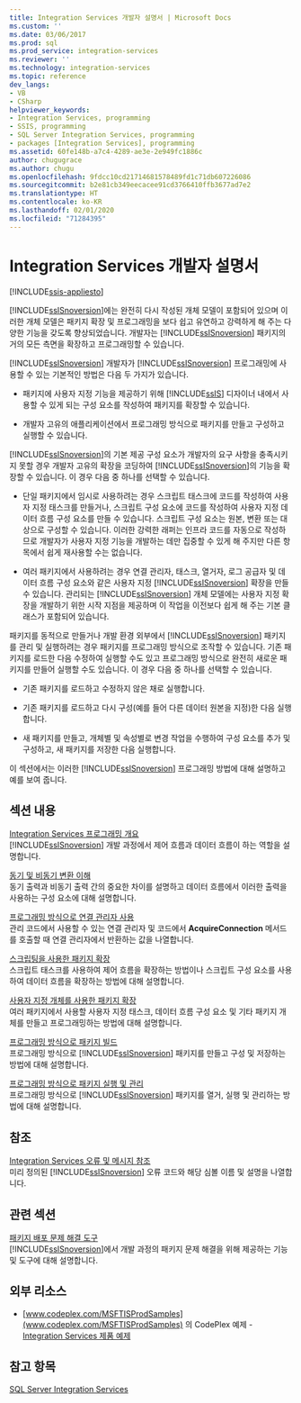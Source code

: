```yaml
---
title: Integration Services 개발자 설명서 | Microsoft Docs
ms.custom: ''
ms.date: 03/06/2017
ms.prod: sql
ms.prod_service: integration-services
ms.reviewer: ''
ms.technology: integration-services
ms.topic: reference
dev_langs:
- VB
- CSharp
helpviewer_keywords:
- Integration Services, programming
- SSIS, programming
- SQL Server Integration Services, programming
- packages [Integration Services], programming
ms.assetid: 60fe148b-a7c4-4289-ae3e-2e949fc1886c
author: chugugrace
ms.author: chugu
ms.openlocfilehash: 9fdcc10cd21714681578489fd1c71db607226086
ms.sourcegitcommit: b2e81cb349eecacee91cd3766410ffb3677ad7e2
ms.translationtype: HT
ms.contentlocale: ko-KR
ms.lasthandoff: 02/01/2020
ms.locfileid: "71284395"
---
```

# <a name="integration-services-developer-documentation"></a>Integration Services 개발자 설명서

[!INCLUDE[ssis-appliesto](../includes/ssis-appliesto-ssvrpluslinux-asdb-asdw-xxx.md)]


  [!INCLUDE[ssISnoversion](../includes/ssisnoversion-md.md)]에는 완전히 다시 작성된 개체 모델이 포함되어 있으며 이러한 개체 모델은 패키지 확장 및 프로그래밍을 보다 쉽고 유연하고 강력하게 해 주는 다양한 기능을 갖도록 향상되었습니다. 개발자는 [!INCLUDE[ssISnoversion](../includes/ssisnoversion-md.md)] 패키지의 거의 모든 측면을 확장하고 프로그래밍할 수 있습니다.  
  
 [!INCLUDE[ssISnoversion](../includes/ssisnoversion-md.md)] 개발자가 [!INCLUDE[ssISnoversion](../includes/ssisnoversion-md.md)] 프로그래밍에 사용할 수 있는 기본적인 방법은 다음 두 가지가 있습니다.  
  
-   패키지에 사용자 지정 기능을 제공하기 위해 [!INCLUDE[ssIS](../includes/ssis-md.md)] 디자이너 내에서 사용할 수 있게 되는 구성 요소를 작성하여 패키지를 확장할 수 있습니다.  
  
-   개발자 고유의 애플리케이션에서 프로그래밍 방식으로 패키지를 만들고 구성하고 실행할 수 있습니다.  
  
 [!INCLUDE[ssISnoversion](../includes/ssisnoversion-md.md)]의 기본 제공 구성 요소가 개발자의 요구 사항을 충족시키지 못할 경우 개발자 고유의 확장을 코딩하여 [!INCLUDE[ssISnoversion](../includes/ssisnoversion-md.md)]의 기능을 확장할 수 있습니다. 이 경우 다음 중 하나를 선택할 수 있습니다.  
  
-   단일 패키지에서 임시로 사용하려는 경우 스크립트 태스크에 코드를 작성하여 사용자 지정 태스크를 만들거나, 스크립트 구성 요소에 코드를 작성하여 사용자 지정 데이터 흐름 구성 요소를 만들 수 있습니다. 스크립트 구성 요소는 원본, 변환 또는 대상으로 구성할 수 있습니다. 이러한 강력한 래퍼는 인프라 코드를 자동으로 작성하므로 개발자가 사용자 지정 기능을 개발하는 데만 집중할 수 있게 해 주지만 다른 항목에서 쉽게 재사용할 수는 없습니다.  
  
-   여러 패키지에서 사용하려는 경우 연결 관리자, 태스크, 열거자, 로그 공급자 및 데이터 흐름 구성 요소와 같은 사용자 지정 [!INCLUDE[ssISnoversion](../includes/ssisnoversion-md.md)] 확장을 만들 수 있습니다. 관리되는 [!INCLUDE[ssISnoversion](../includes/ssisnoversion-md.md)] 개체 모델에는 사용자 지정 확장을 개발하기 위한 시작 지점을 제공하며 이 작업을 이전보다 쉽게 해 주는 기본 클래스가 포함되어 있습니다.  
  
 패키지를 동적으로 만들거나 개발 환경 외부에서 [!INCLUDE[ssISnoversion](../includes/ssisnoversion-md.md)] 패키지를 관리 및 실행하려는 경우 패키지를 프로그래밍 방식으로 조작할 수 있습니다. 기존 패키지를 로드한 다음 수정하여 실행할 수도 있고 프로그래밍 방식으로 완전히 새로운 패키지를 만들어 실행할 수도 있습니다. 이 경우 다음 중 하나를 선택할 수 있습니다.  
  
-   기존 패키지를 로드하고 수정하지 않은 채로 실행합니다.  
  
-   기존 패키지를 로드하고 다시 구성(예를 들어 다른 데이터 원본을 지정)한 다음 실행합니다.  
  
-   새 패키지를 만들고, 개체별 및 속성별로 변경 작업을 수행하여 구성 요소를 추가 및 구성하고, 새 패키지를 저장한 다음 실행합니다.  
  
 이 섹션에서는 이러한 [!INCLUDE[ssISnoversion](../includes/ssisnoversion-md.md)] 프로그래밍 방법에 대해 설명하고 예를 보여 줍니다.  
  
## <a name="in-this-section"></a>섹션 내용  
 [Integration Services 프로그래밍 개요](../integration-services/integration-services-programming-overview.md)  
 [!INCLUDE[ssISnoversion](../includes/ssisnoversion-md.md)] 개발 과정에서 제어 흐름과 데이터 흐름이 하는 역할을 설명합니다.  
  
 [동기 및 비동기 변환 이해](../integration-services/understanding-synchronous-and-asynchronous-transformations.md)  
 동기 출력과 비동기 출력 간의 중요한 차이를 설명하고 데이터 흐름에서 이러한 출력을 사용하는 구성 요소에 대해 설명합니다.  
  
 [프로그래밍 방식으로 연결 관리자 사용](../integration-services/working-with-connection-managers-programmatically.md)  
 관리 코드에서 사용할 수 있는 연결 관리자 및 코드에서 **AcquireConnection** 메서드를 호출할 때 연결 관리자에서 반환하는 값을 나열합니다.  
  
 [스크립팅을 사용한 패키지 확장](../integration-services/extending-packages-scripting/extending-packages-with-scripting.md)  
 스크립트 태스크를 사용하여 제어 흐름을 확장하는 방법이나 스크립트 구성 요소를 사용하여 데이터 흐름을 확장하는 방법에 대해 설명합니다.  
  
 [사용자 지정 개체를 사용한 패키지 확장](../integration-services/extending-packages-custom-objects/extending-packages-with-custom-objects.md)  
 여러 패키지에서 사용할 사용자 지정 태스크, 데이터 흐름 구성 요소 및 기타 패키지 개체를 만들고 프로그래밍하는 방법에 대해 설명합니다.  
  
 [프로그래밍 방식으로 패키지 빌드](../integration-services/building-packages-programmatically/building-packages-programmatically.md)  
 프로그래밍 방식으로 [!INCLUDE[ssISnoversion](../includes/ssisnoversion-md.md)] 패키지를 만들고 구성 및 저장하는 방법에 대해 설명합니다.  
  
 [프로그래밍 방식으로 패키지 실행 및 관리](../integration-services/run-manage-packages-programmatically/running-and-managing-packages-programmatically.md)  
 프로그래밍 방식으로 [!INCLUDE[ssISnoversion](../includes/ssisnoversion-md.md)] 패키지를 열거, 실행 및 관리하는 방법에 대해 설명합니다.  
  
## <a name="reference"></a>참조  
 [Integration Services 오류 및 메시지 참조](../integration-services/integration-services-error-and-message-reference.md)  
 미리 정의된 [!INCLUDE[ssISnoversion](../includes/ssisnoversion-md.md)] 오류 코드와 해당 심볼 이름 및 설명을 나열합니다.  
  
## <a name="related-sections"></a>관련 섹션  
 [패키지 배포 문제 해결 도구](../integration-services/troubleshooting/troubleshooting-tools-for-package-development.md)  
 [!INCLUDE[ssISnoversion](../includes/ssisnoversion-md.md)]에서 개발 과정의 패키지 문제 해결을 위해 제공하는 기능 및 도구에 대해 설명합니다.  
  
## <a name="external-resources"></a>외부 리소스  
  
-   [www.codeplex.com/MSFTISProdSamples](www.codeplex.com/MSFTISProdSamples) 의 CodePlex 예제 - [Integration Services 제품 예제](https://go.microsoft.com/fwlink/?LinkID=131204)  
  
## <a name="see-also"></a>참고 항목  
 [SQL Server Integration Services](../integration-services/sql-server-integration-services.md)  
  
  
